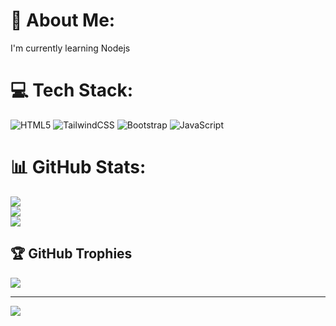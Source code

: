 # 💫 About Me:
I'm currently learning Nodejs


# 💻 Tech Stack:
![HTML5](https://img.shields.io/badge/html5-%23E34F26.svg?style=for-the-badge&logo=html5&logoColor=white) ![TailwindCSS](https://img.shields.io/badge/tailwindcss-%2338B2AC.svg?style=for-the-badge&logo=tailwind-css&logoColor=white) ![Bootstrap](https://img.shields.io/badge/bootstrap-%23563D7C.svg?style=for-the-badge&logo=bootstrap&logoColor=white) ![JavaScript](https://img.shields.io/badge/javascript-%23323330.svg?style=for-the-badge&logo=javascript&logoColor=%23F7DF1E)
# 📊 GitHub Stats:
![](https://github-readme-stats.vercel.app/api?username=yotech42&theme=dark&hide_border=false&include_all_commits=true&count_private=true)<br/>
![](https://github-readme-streak-stats.herokuapp.com/?user=yotech42&theme=dark&hide_border=false)<br/>
![](https://github-readme-stats.vercel.app/api/top-langs/?username=yotech42&theme=dark&hide_border=false&include_all_commits=true&count_private=true&layout=compact)

## 🏆 GitHub Trophies
![](https://github-profile-trophy.vercel.app/?username=yotech42&theme=matrix&no-frame=false&no-bg=false&margin-w=4)



---
[![](https://visitcount.itsvg.in/api?id=yotech42&icon=0&color=0)](https://visitcount.itsvg.in)

<!-- Proudly created with GPRM ( https://gprm.itsvg.in ) -->
